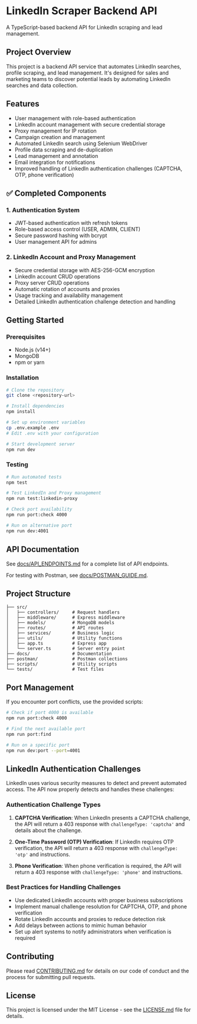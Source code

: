 # LinkedIn Scraper Backend API

A TypeScript-based backend API for LinkedIn scraping and lead management.

## Project Overview

This project is a backend API service that automates LinkedIn searches, profile scraping, and lead management. It's designed for sales and marketing teams to discover potential leads by automating LinkedIn searches and data collection.

## Features

- User management with role-based authentication
- LinkedIn account management with secure credential storage
- Proxy management for IP rotation
- Campaign creation and management
- Automated LinkedIn search using Selenium WebDriver
- Profile data scraping and de-duplication
- Lead management and annotation
- Email integration for notifications
- Improved handling of LinkedIn authentication challenges (CAPTCHA, OTP, phone verification)

## ✅ Completed Components

### 1. Authentication System
- JWT-based authentication with refresh tokens
- Role-based access control (USER, ADMIN, CLIENT)
- Secure password hashing with bcrypt
- User management API for admins

### 2. LinkedIn Account and Proxy Management
- Secure credential storage with AES-256-GCM encryption
- LinkedIn account CRUD operations
- Proxy server CRUD operations
- Automatic rotation of accounts and proxies
- Usage tracking and availability management
- Detailed LinkedIn authentication challenge detection and handling

## Getting Started

### Prerequisites

- Node.js (v14+)
- MongoDB
- npm or yarn

### Installation

```bash
# Clone the repository
git clone <repository-url>

# Install dependencies
npm install

# Set up environment variables
cp .env.example .env
# Edit .env with your configuration

# Start development server
npm run dev
```

### Testing

```bash
# Run automated tests
npm test

# Test LinkedIn and Proxy management
npm run test:linkedin-proxy

# Check port availability
npm run port:check 4000

# Run on alternative port
npm run dev:4001
```

## API Documentation

See [docs/API_ENDPOINTS.md](docs/API_ENDPOINTS.md) for a complete list of API endpoints.

For testing with Postman, see [docs/POSTMAN_GUIDE.md](docs/POSTMAN_GUIDE.md).

## Project Structure

```
├── src/
│   ├── controllers/     # Request handlers
│   ├── middleware/      # Express middleware
│   ├── models/          # MongoDB models
│   ├── routes/          # API routes
│   ├── services/        # Business logic
│   ├── utils/           # Utility functions
│   ├── app.ts           # Express app
│   └── server.ts        # Server entry point
├── docs/                # Documentation
├── postman/             # Postman collections
├── scripts/             # Utility scripts
└── tests/               # Test files
```

## Port Management

If you encounter port conflicts, use the provided scripts:

```bash
# Check if port 4000 is available
npm run port:check 4000

# Find the next available port
npm run port:find

# Run on a specific port
npm run dev:port --port=4001
```

## LinkedIn Authentication Challenges

LinkedIn uses various security measures to detect and prevent automated access. The API now properly detects and handles these challenges:

### Authentication Challenge Types

1. **CAPTCHA Verification**: When LinkedIn presents a CAPTCHA challenge, the API will return a 403 response with `challengeType: 'captcha'` and details about the challenge.

2. **One-Time Password (OTP) Verification**: If LinkedIn requires OTP verification, the API will return a 403 response with `challengeType: 'otp'` and instructions.

3. **Phone Verification**: When phone verification is required, the API will return a 403 response with `challengeType: 'phone'` and instructions.

### Best Practices for Handling Challenges

- Use dedicated LinkedIn accounts with proper business subscriptions
- Implement manual challenge resolution for CAPTCHA, OTP, and phone verification
- Rotate LinkedIn accounts and proxies to reduce detection risk
- Add delays between actions to mimic human behavior
- Set up alert systems to notify administrators when verification is required

## Contributing

Please read [CONTRIBUTING.md](CONTRIBUTING.md) for details on our code of conduct and the process for submitting pull requests.

## License

This project is licensed under the MIT License - see the [LICENSE.md](LICENSE.md) file for details.

